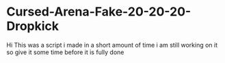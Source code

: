 # Cursed-Arena-Fake-20-20-20-Dropkick

Hi This was a script i made in a short amount of time i am still working on it so give it some time before it is fully done
